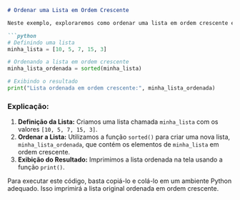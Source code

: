```markdown
# Ordenar uma Lista em Ordem Crescente

Neste exemplo, exploraremos como ordenar uma lista em ordem crescente em Python.

```python
# Definindo uma lista
minha_lista = [10, 5, 7, 15, 3]

# Ordenando a lista em ordem crescente
minha_lista_ordenada = sorted(minha_lista)

# Exibindo o resultado
print("Lista ordenada em ordem crescente:", minha_lista_ordenada)
```

### Explicação:

1. **Definição da Lista:** Criamos uma lista chamada `minha_lista` com os valores `[10, 5, 7, 15, 3]`.
2. **Ordenar a Lista:** Utilizamos a função `sorted()` para criar uma nova lista, `minha_lista_ordenada`, que contém os elementos de `minha_lista` em ordem crescente.
3. **Exibição do Resultado:** Imprimimos a lista ordenada na tela usando a função `print()`.

Para executar este código, basta copiá-lo e colá-lo em um ambiente Python adequado. Isso imprimirá a lista original ordenada em ordem crescente.
